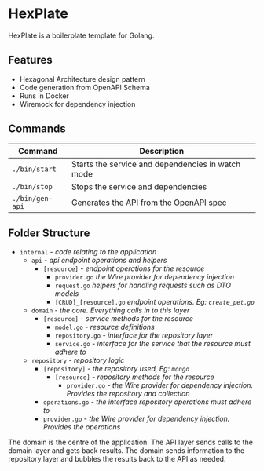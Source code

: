 # HexPlate

HexPlate is a boilerplate template for Golang.

## Features

* Hexagonal Architecture design pattern
* Code generation from OpenAPI Schema
* Runs in Docker
* Wiremock for dependency injection

## Commands

| Command         | Description                                       |
|-----------------|---------------------------------------------------|
| `./bin/start`   | Starts the service and dependencies in watch mode |
| `./bin/stop`    | Stops the service and dependencies                |
| `./bin/gen-api` | Generates the API from the OpenAPI spec           |

## Folder Structure
* `internal` - *code relating to the application*
  * `api` - *api endpoint operations and helpers*
    * `[resource]` - *endpoint operations for the resource*
      * `provider.go` *the Wire provider for dependency injection*
      * `request.go` *helpers for handling requests such as DTO models*
      * `[CRUD]_[resource].go` *endpoint operations. Eg: `create_pet.go`*
  * `domain` - *the core. Everything calls in to this layer*
    * `[resource]` - *service methods for the resource*
      * `model.go` - *resource definitions*
      * `repository.go` - *interface for the repository layer*
      * `service.go` - *interface for the service that the resource must adhere to*
  * `repository` - *repository logic*
    * `[repository]` - *the repository used, Eg: `mongo`*
      * `[resource]` - *repository methods for the resource*
        * `provider.go` - *the Wire provider for dependency injection. Provides the repository and collection*
    * `operations.go` - *the interface repository operations must adhere to*
    * `provider.go` - *the Wire provider for dependency injection. Provides the operations*

The domain is the centre of the application. 
The API layer sends calls to the domain layer and gets back results. The domain sends information to the repository layer and bubbles the results back to the API as needed.
